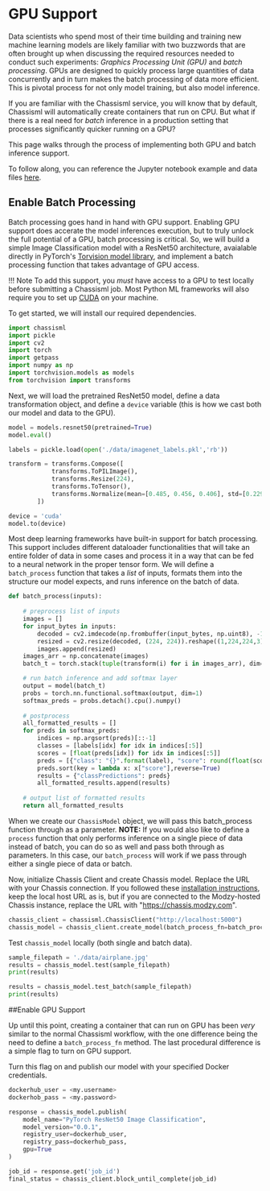 # GPU Support

Data scientists who spend most of their time building and training new machine learning models are likely familiar with two buzzwords that are often brought up when discussing the required resources needed to conduct such experiments: *Graphics Processing Unit (GPU)* and *batch processing*. GPUs are designed to quickly process large quantities of data concurrently and in turn makes the batch processing of data more efficient. This is pivotal process for not only model training, but also model inference.

If you are familiar with the Chassisml service, you will know that by default, Chassisml will automatically create containers that run on CPU. But what if there is a real need for *batch* inference in a production setting that processes significantly quicker running on a GPU? 

This page walks through the process of implementing both GPU and batch inference support.

To follow along, you can reference the Jupyter notebook example and data files [here](https://github.com/modzy/chassis/blob/main/chassisml-sdk/examples/pytorch/pytorch_resnet50_image_classification_batch_gpu.ipynb).

## Enable Batch Processing

Batch processing goes hand in hand with GPU support. Enabling GPU support does accerate the model inferences execution, but to truly unlock the full potential of a GPU, batch processing is critical. So, we will build a simple Image Classification model with a ResNet50 architecture, avaialable directly in PyTorch's [Torvision model library](https://pytorch.org/vision/stable/models.html), and implement a batch processing function that takes advantage of GPU access.

!!! Note
    To add this support, you *must* have access to a GPU to test locally before submitting a Chassisml job. Most Python ML frameworks will also require you to set up [CUDA](https://developer.nvidia.com/cuda-toolkit) on your machine.  

To get started, we will install our required dependencies.

```python
import chassisml
import pickle
import cv2
import torch
import getpass
import numpy as np
import torchvision.models as models
from torchvision import transforms
```

Next, we will load the pretrained ResNet50 model, define a data transformation object, and define a `device` variable (this is how we cast both our model and data to the GPU).

```python
model = models.resnet50(pretrained=True)
model.eval()

labels = pickle.load(open('./data/imagenet_labels.pkl','rb'))

transform = transforms.Compose([
            transforms.ToPILImage(),
            transforms.Resize(224),
            transforms.ToTensor(),
            transforms.Normalize(mean=[0.485, 0.456, 0.406], std=[0.229, 0.224, 0.225])
        ])        

device = 'cuda'
model.to(device)
```

Most deep learning frameworks have built-in support for batch processing. This support includes different dataloader functionalities that will take an entire folder of data in some cases and process it in a way that can be fed to a neural network in the proper tensor form. We will define a `batch_process` function that takes a *list* of inputs, formats them into the structure our model expects, and runs inference on the batch of data.

```python
def batch_process(inputs):
    
    # preprocess list of inputs
    images = []
    for input_bytes in inputs:
        decoded = cv2.imdecode(np.frombuffer(input_bytes, np.uint8), -1)
        resized = cv2.resize(decoded, (224, 224)).reshape((1,224,224,3))
        images.append(resized)
    images_arr = np.concatenate(images)
    batch_t = torch.stack(tuple(transform(i) for i in images_arr), dim=0).to(device)

    # run batch inference and add softmax layer
    output = model(batch_t)
    probs = torch.nn.functional.softmax(output, dim=1)
    softmax_preds = probs.detach().cpu().numpy()
    
    # postprocess
    all_formatted_results = []
    for preds in softmax_preds: 
        indices = np.argsort(preds)[::-1]
        classes = [labels[idx] for idx in indices[:5]]
        scores = [float(preds[idx]) for idx in indices[:5]]
        preds = [{"class": "{}".format(label), "score": round(float(score),3)} for label, score in zip(classes, scores)]
        preds.sort(key = lambda x: x["score"],reverse=True)
        results = {"classPredictions": preds}
        all_formatted_results.append(results)
    
    # output list of formatted results
    return all_formatted_results
```

When we create our `ChassisModel` object, we will pass this batch_process function through as a parameter. **NOTE:** If you would also like to define a `process` function that only performs inference on a single piece of data instead of batch, you can do so as well and pass both through as parameters. In this case, our `batch_process` will work if we pass through either a single piece of data or batch.

Now, initialize Chassis Client and create Chassis model. Replace the URL with your Chassis connection. If you followed these [installation instructions](https://chassis.ml/tutorials/devops-deploy/), keep the local host URL as is, but if you are connected to the Modzy-hosted Chassis instance, replace the URL with "https://chassis.modzy.com".

```python
chassis_client = chassisml.ChassisClient("http://localhost:5000")
chassis_model = chassis_client.create_model(batch_process_fn=batch_process,batch_size=4)
```

Test `chassis_model` locally (both single and batch data).

```python
sample_filepath = './data/airplane.jpg'
results = chassis_model.test(sample_filepath)
print(results)

results = chassis_model.test_batch(sample_filepath)
print(results)
```

##Enable GPU Support

Up until this point, creating a container that can run on GPU has been *very* similar to the normal Chassisml workflow, with the one difference being the need to define a `batch_process_fn` method. The last procedural difference is a simple flag to turn on GPU support.

Turn this flag on and publish our model with your specified Docker credentials.


```python
dockerhub_user = <my.username>
dockerhob_pass = <my.password>

response = chassis_model.publish(
    model_name="PyTorch ResNet50 Image Classification",
    model_version="0.0.1",
    registry_user=dockerhub_user,
    registry_pass=dockerhub_pass,
    gpu=True
)

job_id = response.get('job_id')
final_status = chassis_client.block_until_complete(job_id)
```

